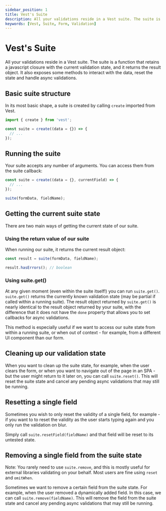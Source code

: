```yaml
---
sidebar_position: 1
title: Vest's Suite
description: All your validations reside in a Vest suite. The suite is a function that retains a javascript closure with the current validation state, and it returns the result object. It also exposes some methods to interact with the data, reset the state and handle async validations.
keywords: [Vest, Suite, Form, Validation]
---
```


# Vest's Suite

All your validations reside in a Vest suite. The suite is a function that retains a javascript closure with the current validation state, and it returns the result object. It also exposes some methods to interact with the data, reset the state and handle async validations.

## Basic suite structure

In its most basic shape, a suite is created by calling `create` imported from Vest.

```js
import { create } from 'vest';

const suite = create((data = {}) => {
  // ...
});
```

## Running the suite

Your suite accepts any number of arguments. You can access them from the suite callback:

```js
const suite = create((data = {}, currentField) => {
  // ...
});

suite(formData, fieldName);
```

## Getting the current suite state

There are two main ways of getting the current state of our suite.

### Using the return value of our suite

When running our suite, it returns the current result object:

```js
const result = suite(formData, fieldName);

result.hasErrors(); // boolean
```

### Using suite.get()

At any given moment (even within the suite itself!) you can run `suite.get()`. `suite.get()` returns the currently known validation state (may be partial if called within a running suite).
The result object returned by `suite.get()` is nearly identical to the result object returned by your suite, with the difference that it does not have the `done` property that allows you to set callbacks for async validations.

This method is especially useful if we want to access our suite state from within a running suite, or when out of context - for example, from a different UI component than our form.

## Cleaning up our validation state

When you want to clean up the suite state, for example, when the user clears the form, or when you want to navigate out of the page in an SPA - but the user might return to it later on, you can call `suite.reset()`. This will reset the suite state and cancel any pending async validations that may still be running.

## Resetting a single field

Sometimes you wish to only reset the validity of a single field, for example - if you want to to reset the validity as the user starts typing again and you only run the validation on blur.

Simply call `suite.resetField(fieldName)` and that field will be reset to its untested state.

## Removing a single field from the suite state

Note: You rarely need to use `suite.remove`, and this is mostly useful for external libraries validating on your behalf. Most users are fine using `reset` and `omitWhen`.

Sometimes we want to remove a certain field from the suite state. For example, when the user removed a dynamically added field. In this case, we can call `suite.remove(fieldName)`. This will remove the field from the suite state and cancel any pending async validations that may still be running.
